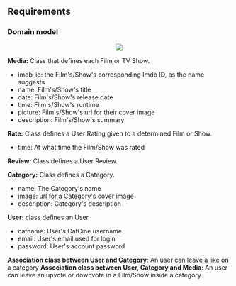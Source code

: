 
## Requirements

### Domain model

 <p align="center" justify="center">
  <img src="https://user-images.githubusercontent.com/92693155/224856512-4a52a713-9c50-4f3e-8d33-6fe0156623ab.jpg">
</p>

<p></p>

**Media:** Class that defines each Film or TV Show.
- imdb_id: the Film's/Show's corresponding Imdb ID, as the name suggests
- name: Film's/Show's title
- date: Film's/Show's release date
- time: Film's/Show's runtime
- picture: Film's/Show's url for their cover image
- description: Film's/Show's summary

<p></p>

**Rate:** Class defines a User Rating given to a determined Film or Show.
- time: At what time the Film/Show was rated

<p></p>

**Review:** Class defines a User Review.

<p></p>

**Category:** Class defines a Category.
- name: The Category's name
- image: url for a Category's cover image
- description: Category's description

<p></p>

**User:** class defines an User
- catname: User's CatCine username
- email: User's email used for login
- password: User's account password

<p></p>

**Association class between User and Category**: An user can leave a like on a category
**Association class between User, Category and Media**: An user can leave an upvote or downvote in a Film/Show inside a category
